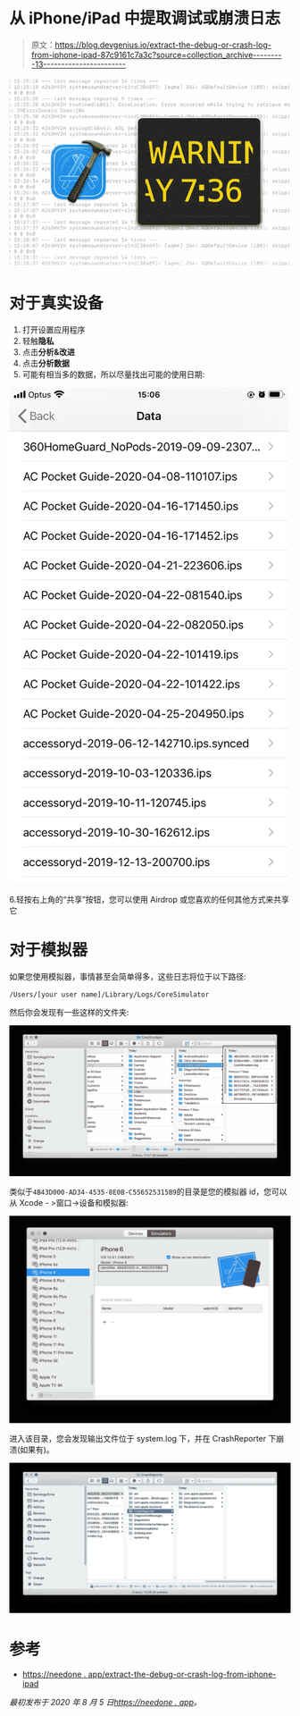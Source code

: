 # 从 iPhone/iPad 中提取调试或崩溃日志

> 原文：<https://blog.devgenius.io/extract-the-debug-or-crash-log-from-iphone-ipad-87c9161c7a3c?source=collection_archive---------13----------------------->

![](img/3de398f772f106e217b79fcb2a41ef54.png)

# 对于真实设备

1.  打开设置应用程序
2.  轻触**隐私**
3.  点击**分析&改进**
4.  点击**分析数据**
5.  可能有相当多的数据，所以尽量找出可能的使用日期:

![](img/753f78cf24dcc184cf6ef58f02003615.png)

6.轻按右上角的“共享”按钮，您可以使用 Airdrop 或您喜欢的任何其他方式来共享它

# 对于模拟器

如果您使用模拟器，事情甚至会简单得多，这些日志将位于以下路径:

```
/Users/[your user name]/Library/Logs/CoreSimulator
```

然后你会发现有一些这样的文件夹:

![](img/498d9087ccbc2830562f4258a45f68e2.png)

类似于`4B43D000-AD34-4535-8E0B-C556525315B9`的目录是您的模拟器 id，您可以从 Xcode - >窗口→设备和模拟器:

![](img/9f8f062dddfc0ab99129b2fc9b1d8831.png)

进入该目录，您会发现输出文件位于 system.log 下，并在 CrashReporter 下崩溃(如果有)。

![](img/6c5d5f0e8c09e162ee797874b62e7f05.png)

# 参考

*   [https://needone . app/extract-the-debug-or-crash-log-from-iphone-ipad](https://needone.app/extract-the-debug-or-crash-log-from-iphone-ipad)

*最初发布于 2020 年 8 月 5 日*[*https://needone . app*](https://needone.app/extract-the-debug-or-crash-log-from-iphone-ipad)*。*